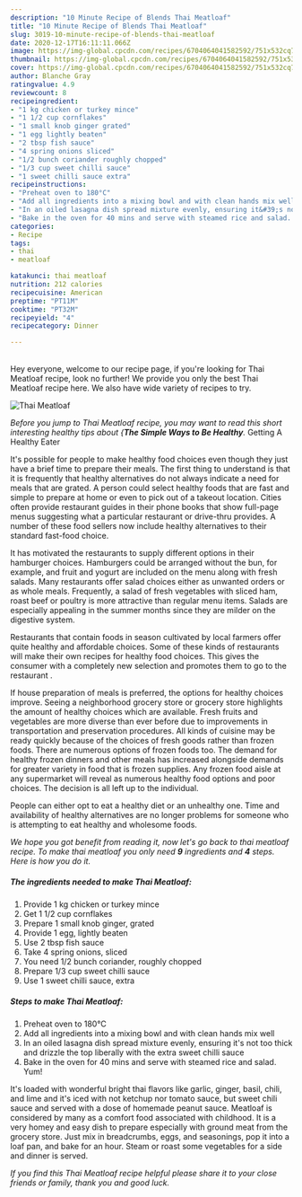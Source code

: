 ```yaml
---
description: "10 Minute Recipe of Blends Thai Meatloaf"
title: "10 Minute Recipe of Blends Thai Meatloaf"
slug: 3019-10-minute-recipe-of-blends-thai-meatloaf
date: 2020-12-17T16:11:11.066Z
image: https://img-global.cpcdn.com/recipes/6704064041582592/751x532cq70/thai-meatloaf-recipe-main-photo.jpg
thumbnail: https://img-global.cpcdn.com/recipes/6704064041582592/751x532cq70/thai-meatloaf-recipe-main-photo.jpg
cover: https://img-global.cpcdn.com/recipes/6704064041582592/751x532cq70/thai-meatloaf-recipe-main-photo.jpg
author: Blanche Gray
ratingvalue: 4.9
reviewcount: 8
recipeingredient:
- "1 kg chicken or turkey mince"
- "1 1/2 cup cornflakes"
- "1 small knob ginger grated"
- "1 egg lightly beaten"
- "2 tbsp fish sauce"
- "4 spring onions sliced"
- "1/2 bunch coriander roughly chopped"
- "1/3 cup sweet chilli sauce"
- "1 sweet chilli sauce extra"
recipeinstructions:
- "Preheat oven to 180°C"
- "Add all ingredients into a mixing bowl and with clean hands mix well"
- "In an oiled lasagna dish spread mixture evenly, ensuring it&#39;s not too thick and drizzle the top liberally with the extra sweet chilli sauce"
- "Bake in the oven for 40 mins and serve with steamed rice and salad. Yum!"
categories:
- Recipe
tags:
- thai
- meatloaf

katakunci: thai meatloaf 
nutrition: 212 calories
recipecuisine: American
preptime: "PT11M"
cooktime: "PT32M"
recipeyield: "4"
recipecategory: Dinner

---
```

<br>
Hey everyone, welcome to our recipe page, if you're looking for Thai Meatloaf recipe, look no further! We provide you only the best Thai Meatloaf recipe here. We also have wide variety of recipes to try.
<br>


![Thai Meatloaf](https://img-global.cpcdn.com/recipes/6704064041582592/751x532cq70/thai-meatloaf-recipe-main-photo.jpg)

<i>Before you jump to Thai Meatloaf recipe, you may want to read this short interesting healthy tips about {<strong>The Simple Ways to Be Healthy</strong>.</i>
Getting A Healthy Eater

It's possible for people to make healthy food choices even though they just have a brief time to prepare their meals. The first thing to understand is that it is frequently that healthy alternatives do not always indicate a need for meals that are grated. A person could select healthy foods that are fast and simple to prepare at home or even to pick out of a takeout location. Cities often provide restaurant guides in their phone books that show full-page menus suggesting what a particular restaurant or drive-thru provides. A number of these food sellers now include healthy alternatives to their standard fast-food choice.

 It has motivated the restaurants to supply different options in their hamburger choices. Hamburgers could be arranged without the bun, for example, and fruit and yogurt are included on the menu along with fresh salads. Many restaurants offer salad choices either as unwanted orders or as whole meals. Frequently, a salad of fresh vegetables with sliced ham, roast beef or poultry is more attractive than regular menu items.  Salads are especially appealing in the summer months since they are milder on the digestive system.

Restaurants that contain foods in season cultivated by local farmers offer quite healthy and affordable choices. Some of these kinds of restaurants will make their own recipes for healthy food choices.  This gives the consumer with a completely new selection and promotes them to go to the restaurant .

If house preparation of meals is preferred, the options for healthy choices improve. Seeing a neighborhood grocery store or grocery store highlights the amount of healthy choices which are available. Fresh fruits and vegetables are more diverse than ever before due to improvements in transportation and preservation procedures.  All kinds of cuisine may be ready quickly because of the choices of fresh goods rather than frozen foods. There are numerous options of frozen foods too. The demand for healthy frozen dinners and other meals has increased alongside demands for greater variety in food that is frozen supplies. Any frozen food aisle at any supermarket will reveal as numerous healthy food options and poor choices. The decision is all left up to the individual.

People can either opt to eat a healthy diet or an unhealthy one. Time and availability of healthy alternatives are no longer problems for someone who is attempting to eat healthy and wholesome foods.


<i>We hope you got benefit from reading it, now let's go back to thai meatloaf recipe. To make thai meatloaf you only need <strong>9</strong> ingredients and <strong>4</strong> steps. Here is how you do it.
</i>

##### The ingredients needed to make Thai Meatloaf:

1. Provide 1 kg chicken or turkey mince
1. Get 1 1/2 cup cornflakes
1. Prepare 1 small knob ginger, grated
1. Provide 1 egg, lightly beaten
1. Use 2 tbsp fish sauce
1. Take 4 spring onions, sliced
1. You need 1/2 bunch coriander, roughly chopped
1. Prepare 1/3 cup sweet chilli sauce
1. Use 1 sweet chilli sauce, extra


##### Steps to make Thai Meatloaf:

1. Preheat oven to 180°C
1. Add all ingredients into a mixing bowl and with clean hands mix well
1. In an oiled lasagna dish spread mixture evenly, ensuring it&#39;s not too thick and drizzle the top liberally with the extra sweet chilli sauce
1. Bake in the oven for 40 mins and serve with steamed rice and salad. Yum!


It&#39;s loaded with wonderful bright thai flavors like garlic, ginger, basil, chili, and lime and it&#39;s iced with not ketchup nor tomato sauce, but sweet chili sauce and served with a dose of homemade peanut sauce. Meatloaf is considered by many as a comfort food associated with childhood. It is a very homey and easy dish to prepare especially with ground meat from the grocery store. Just mix in breadcrumbs, eggs, and seasonings, pop it into a loaf pan, and bake for an hour. Steam or roast some vegetables for a side and dinner is served. 

<i>If you find this Thai Meatloaf recipe helpful please share it to your close friends or family, thank you and good luck.</i>
